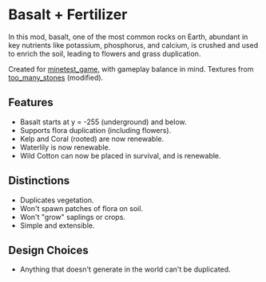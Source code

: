 # Basalt + Fertilizer
In this mod, basalt, one of the most common rocks on Earth, abundant in key nutrients like potassium, phosphorus, and calcium, is crushed and used to enrich the soil, leading to flowers and grass duplication.

Created for [minetest_game](https://content.minetest.net/packages/Minetest/minetest_game/), with gameplay balance in mind. Textures from [too_many_stones](https://content.minetest.net/packages/JoeEnderman/too_many_stones/) (modified).

## Features
- Basalt starts at y = -255 (underground) and below.
- Supports flora duplication (including flowers).
- Kelp and Coral (rooted) are now renewable.
- Waterlily is now renewable.
- Wild Cotton can now be placed in survival, and is renewable.

## Distinctions
- Duplicates vegetation.
- Won't spawn patches of flora on soil.
- Won't "grow" saplings or crops.
- Simple and extensible.

## Design Choices
- Anything that doesn't generate in the world can't be duplicated.

